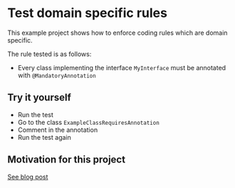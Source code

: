 # Test domain specific rules

This example project shows how to enforce coding rules which are domain specific.

The rule tested is as follows:
- Every class implementing the interface `MyInterface` must be annotated with  `@MandatoryAnnotation`

## Try it yourself

- Run the test
- Go to the class `ExampleClassRequiresAnnotation`
- Comment in the annotation
- Run the test again

## Motivation for this project

[See blog post](https://christianoette.com/en/blog/blog-post/2022-04-28-reflections-tests)

